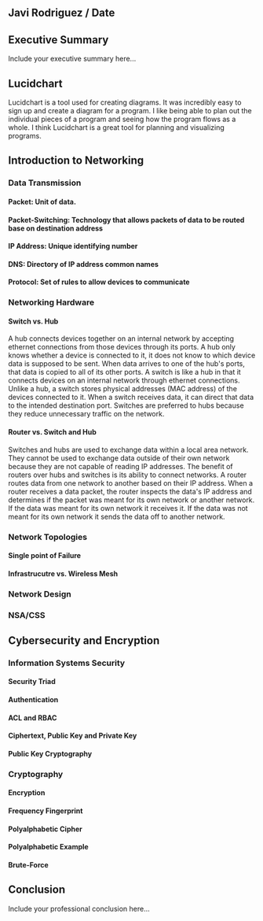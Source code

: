 ## Javi Rodriguez / Date

## Executive Summary 
Include your executive summary here...

## Lucidchart
Lucidchart is a tool used for creating diagrams. It was incredibly easy to sign up and create a diagram for a program. I like being able to plan out the individual pieces of a program and seeing how the program flows as a whole. I think Lucidchart is a great tool for planning and visualizing programs.

## Introduction to Networking

### Data Transmission
#### Packet: Unit of data.
#### Packet-Switching: Technology that allows packets of data to be routed base on destination address
#### IP Address: Unique identifying number

#### DNS: Directory of IP address common names

#### Protocol: Set of rules to allow devices to communicate

### Networking Hardware
#### Switch vs. Hub
A hub connects devices together on an internal network by accepting ethernet connections from those devices through its ports. A hub only knows whether a device is connected to it, it does not know to which device data is supposed to be sent. When data arrives to one of the hub's ports, that data is copied to all of its other ports. A switch is like a hub in that it connects devices on an internal network through ethernet connections. Unlike a hub, a switch stores physical addresses (MAC address) of the devices connected to it. When a switch receives data, it can direct that data to the intended destination port. Switches are preferred to hubs because they reduce unnecessary traffic on the network.

#### Router vs. Switch and Hub
Switches and hubs are used to exchange data within a local area network. They cannot be used to exchange data outside of their own network because they are not capable of reading IP addresses. The benefit of routers over hubs and switches is its ability to connect networks. A router routes data from one network to another based on their IP address. When a router receives a data packet, the router inspects the data's IP address and determines if the packet was meant for its own network or another network. If the data was meant for its own network it receives it. If the data was not meant for its own network it sends the data off to another network.
### Network Topologies
#### Single point of Failure
#### Infrastrucutre vs. Wireless Mesh
### Network Design
### NSA/CSS

## Cybersecurity and Encryption

### Information Systems Security

#### Security Triad
#### Authentication
#### ACL and RBAC
#### Ciphertext, Public Key and Private Key
#### Public Key Cryptography

### Cryptography
#### Encryption
#### Frequency Fingerprint
#### Polyalphabetic Cipher
#### Polyalphabetic Example

#### Brute-Force

## Conclusion
Include your professional conclusion here...

